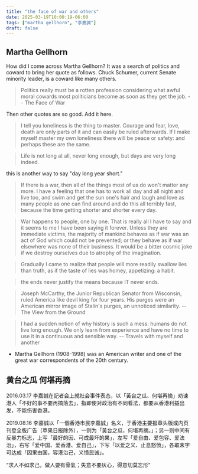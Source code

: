 ```yaml
---
title: "the face of war and others"
date: 2025-03-19T10:00:19-06:00
tags: ["martha gellhorn", "李嘉誠"]
draft: false
---
```


## Martha Gellhorn

How did I come across Martha Gellhorn? It was a search of politics and coward to bring her quote as follows. Chuck Schumer, current Senate minority leader, is a coward like many others.

> Politics really must be a rotten profession considering what awful moral cowards most politicians become as soon as they get the job. -- The Face of War

Then other quotes are so good. Add it here.

> I tell you loneliness is the thing to master. Courage and fear, love, death are only parts of it and can easily be ruled afterwards. If I make myself master my own loneliness there will be peace or safety: and perhaps these are the same.

> Life is not long at all, never long enough, but days are very long indeed.

this is another way to say "day long year short."

> If there is a war, then all of the things most of us do won't matter any more. I have a feeling that one has to work all day and all night and live too, and swim and get the sun one's hair and laugh and love as many people as one can find around and do this all terribly fast, because the time getting shorter and shorter every day. 

> War happens to people, one by one. That is really all I have to say and it seems to me I have been saying it forever. Unless they are immediate victims, the majority of mankind behaves as if war was an act of God which could not be prevented; or they behave as if war elsewhere was none of their business. It would be a bitter cosmic joke if we destroy ourselves due to atrophy of the imagination.

> Gradually I came to realize that people will more readily swallow lies than truth, as if the taste of lies was homey, appetizing: a habit.

> the ends never justify the means because IT never ends.

> Joseph McCarthy, the Junior Republican Senator from Wisconsin, ruled America like devil king for four years. His purges were an American mirror image of Stalin's purges, an unnoticed similarity. -- The View from the Ground

> I had a sudden notion of why history is such a mess: humans do not live long enough. We only learn from experience and have no time to use it in a continuous and sensible way. -- Travels with myself and another

* Martha Gellhorn (1908-1998) was an American writer and one of the great war correspondents of the 20th century.

## 黄台之瓜 何堪再摘

2016.03.17 李嘉誠在記者会上就社会事件表态，以「黃台之瓜、何堪再摘」劝谏港人「不好的事不要再搞落去」，指即使对政治有不同看法，都要从香港利益出发，不能伤害香港。

2019.08.16 李嘉誠以「一個香港市民李嘉誠」名义，于香港主要报章头版或内页刊登全版广告（苹果日报除外），一则为「黃台之瓜，何堪再摘。」；另一则中间有反暴力标志，上写「最好的因、可成最坏的果」，左写「爱自由、爱包容、爱法治」，右写「爱中国、爱香港、爱自己」，下写「以爱之义、止息怒愤」，各取末字可达成「因果由国，容港治己，义憤民诚」。

“求人不如求己，做人要有骨氣；失意不要灰心，得意切莫忘形”

